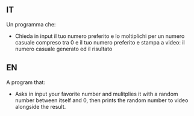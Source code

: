 ## IT
Un programma che:
- Chieda in input il tuo numero preferito e lo moltiplichi per un numero casuale compreso tra 0 e il tuo numero preferito e stampa a video: il numero casuale generato ed il risultato
## EN
A program that:
- Asks in input your favorite number and mulitplies it with a random number between itself and 0, then prints the random number to video alongside the result.